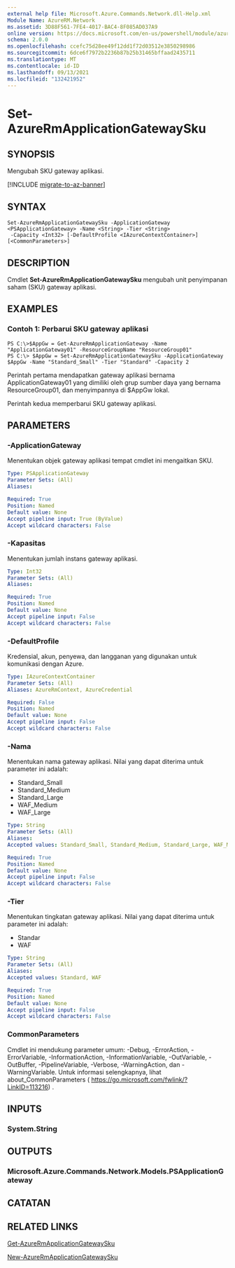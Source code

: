 ```yaml
---
external help file: Microsoft.Azure.Commands.Network.dll-Help.xml
Module Name: AzureRM.Network
ms.assetid: 3D88F561-7FE4-4017-BAC4-8F085AD037A9
online version: https://docs.microsoft.com/en-us/powershell/module/azurerm.network/set-azurermapplicationgatewaysku
schema: 2.0.0
ms.openlocfilehash: ccefc75d28ee49f12dd1f72d03512e3850298986
ms.sourcegitcommit: 6dce6f7972b2236b87b25b31465bffaad2435711
ms.translationtype: MT
ms.contentlocale: id-ID
ms.lasthandoff: 09/13/2021
ms.locfileid: "132421952"
---
```

# Set-AzureRmApplicationGatewaySku

## SYNOPSIS
Mengubah SKU gateway aplikasi.

[!INCLUDE [migrate-to-az-banner](../../includes/migrate-to-az-banner.md)]

## SYNTAX

```
Set-AzureRmApplicationGatewaySku -ApplicationGateway <PSApplicationGateway> -Name <String> -Tier <String>
 -Capacity <Int32> [-DefaultProfile <IAzureContextContainer>] [<CommonParameters>]
```

## DESCRIPTION
Cmdlet **Set-AzureRmApplicationGatewaySku** mengubah unit penyimpanan saham (SKU) gateway aplikasi.

## EXAMPLES

### Contoh 1: Perbarui SKU gateway aplikasi
```
PS C:\>$AppGw = Get-AzureRmApplicationGateway -Name "ApplicationGateway01" -ResourceGroupName "ResourceGroup01"
PS C:\> $AppGw = Set-AzureRmApplicationGatewaySku -ApplicationGateway $AppGw -Name "Standard_Small" -Tier "Standard" -Capacity 2
```

Perintah pertama mendapatkan gateway aplikasi bernama ApplicationGateway01 yang dimiliki oleh grup sumber daya yang bernama ResourceGroup01, dan menyimpannya di $AppGw lokal.

Perintah kedua memperbarui SKU gateway aplikasi.

## PARAMETERS

### -ApplicationGateway
Menentukan objek gateway aplikasi tempat cmdlet ini mengaitkan SKU.

```yaml
Type: PSApplicationGateway
Parameter Sets: (All)
Aliases: 

Required: True
Position: Named
Default value: None
Accept pipeline input: True (ByValue)
Accept wildcard characters: False
```

### -Kapasitas
Menentukan jumlah instans gateway aplikasi.

```yaml
Type: Int32
Parameter Sets: (All)
Aliases: 

Required: True
Position: Named
Default value: None
Accept pipeline input: False
Accept wildcard characters: False
```

### -DefaultProfile
Kredensial, akun, penyewa, dan langganan yang digunakan untuk komunikasi dengan Azure.

```yaml
Type: IAzureContextContainer
Parameter Sets: (All)
Aliases: AzureRmContext, AzureCredential

Required: False
Position: Named
Default value: None
Accept pipeline input: False
Accept wildcard characters: False
```

### -Nama
Menentukan nama gateway aplikasi.
Nilai yang dapat diterima untuk parameter ini adalah:

- Standard_Small
- Standard_Medium
- Standard_Large
- WAF_Medium
- WAF_Large

```yaml
Type: String
Parameter Sets: (All)
Aliases: 
Accepted values: Standard_Small, Standard_Medium, Standard_Large, WAF_Medium, WAF_Large

Required: True
Position: Named
Default value: None
Accept pipeline input: False
Accept wildcard characters: False
```

### -Tier
Menentukan tingkatan gateway aplikasi.
Nilai yang dapat diterima untuk parameter ini adalah:

- Standar
- WAF

```yaml
Type: String
Parameter Sets: (All)
Aliases: 
Accepted values: Standard, WAF

Required: True
Position: Named
Default value: None
Accept pipeline input: False
Accept wildcard characters: False
```

### CommonParameters
Cmdlet ini mendukung parameter umum: -Debug, -ErrorAction, -ErrorVariable, -InformationAction, -InformationVariable, -OutVariable, -OutBuffer, -PipelineVariable, -Verbose, -WarningAction, dan -WarningVariable. Untuk informasi selengkapnya, lihat about_CommonParameters ( https://go.microsoft.com/fwlink/?LinkID=113216) .

## INPUTS

### System.String

## OUTPUTS

### Microsoft.Azure.Commands.Network.Models.PSApplicationGateway

## CATATAN

## RELATED LINKS

[Get-AzureRmApplicationGatewaySku](./Get-AzureRmApplicationGatewaySku.md)

[New-AzureRmApplicationGatewaySku](./New-AzureRmApplicationGatewaySku.md)


